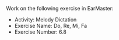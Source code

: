 Work on the following exercise in EarMaster:
- Activity: Melody Dictation
- Exercise Name: Do, Re, Mi, Fa
- Exercise Number: 6.8
